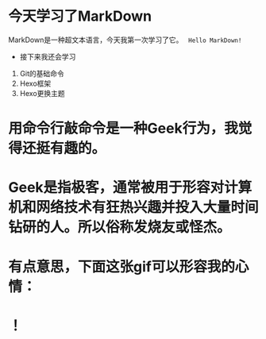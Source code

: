 # 今天学习了MarkDown
MarkDown是一种超文本语言，今天我第一次学习了它。
``` Hello MarkDown!```
* 接下来我还会学习
1. Git的基础命令
2. Hexo框架
3. Hexo更换主题
# 用命令行敲命令是一种**Geek**行为，我觉得还挺有趣的。
# Geek是指极客，通常被用于形容对计算机和网络技术有狂热兴趣并投入大量时间钻研的人。所以俗称发烧友或怪杰。
# 有点意思，下面这张gif可以形容我的心情：
# ！[](https://qgt-style.oss-cn-hangzhou.aliyuncs.com/newcoursep4/g1/g1-2-2/tenor.gif)
